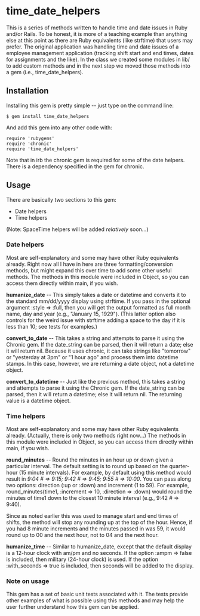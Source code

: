 time_date_helpers
==========
This is a series of methods written to handle time and date issues in Ruby and/or Rails.  To be honest, it is more of a teaching example than anything else at this point as there are Ruby equivalents (like strftime) that users may prefer.  The original application was handling time and date issues of a employee management application (tracking shift start and end times, dates for assignments and the like).  In the class we created some modules in lib/ to add custom methods and in the next step we moved those methods into a gem (i.e., time_date_helpers).

Installation
------------
Installing this gem is pretty simple -- just type on the command line:

```  
$ gem install time_date_helpers 
```

And add this gem into any other code with:

```  
require 'rubygems'
require 'chronic' 
require 'time_date_helpers' 
```
Note that in irb the chronic gem is required for some of the date helpers. There is a dependency specified in the gem for chronic.


Usage
------------
There are basically two sections to this gem:

* Date helpers
* Time helpers

(Note: SpaceTime helpers will be added _relatively_ soon...)


### Date helpers ###

Most are self-explanatory and some may have other Ruby equivalents already. 
Right now all I have in here are three formatting/conversion methods, but might expand this over time to add some other useful methods.  The methods in this module were included in Object, so you can access them directly within main, if you wish.

**humanize_date** -- This simply takes a date or datetime and converts it to the standard mm/dd/yyyy display using strftime.  If you pass in the optional argument :style => :full, then you will get the output formatted as full month name, day and year (e.g., "January 15, 1929"). (This latter option also controls for the weird issue with strftime adding a space to the day if it is less than 10; see tests for examples.)

**convert_to_date** -- This takes a string and attempts to parse it using the Chronic gem.  If the date_string can be parsed, then it will return a date; else it will return nil. Because it uses chronic, it can take strings like "tomorrow" or "yesterday at 3pm" or "1 hour ago" and process them into datetime stamps. In this case, however, we are returning a date object, not a datetime object.

**convert_to_datetime** -- Just like the previous method, this takes a string and attempts to parse it using the Chronic gem.  If the date_string can be parsed, then it will return a datetime; else it will return nil.  The returning value is a datetime object.


### Time helpers ###

Most are self-explanatory and some may have other Ruby equivalents already. 
(Actually, there is only two methods right now...)  The methods in this module were included in Object, so you can access them directly within main, if you wish.

**round_minutes** -- Round the minutes in an hour up or down given a particular interval. The default setting is to round up based on the quarter-hour (15 minute intervals).  For example, by default using this method would result in _9:04 # => 9:15; 9:42 # => 9:45; 9:55 # => 10:00_.  You can pass along two options: direction (:up or :down) and increment (1 to 59).  For example, round_minutes(time1, :increment => 10, :direction => :down) would round the minutes of time1 down to the closest 10 minute interval (e.g., 9:42 # => 9:40).

Since as noted earlier this was used to manage start and end times of shifts, the method will stop any rounding up at the top of the hour.  Hence, if you had 8 minute increments and the minutes passed in was 59, it would round up to 00 and the next hour, not to 04 and the next hour.

**humanize_time** -- Similar to humanize_date, except that the default display is a 12-hour clock with am/pm and no seconds.  If the option :ampm => false is included, then military (24-hour clock) is used.  If the option :with_seconds => true is included, then seconds will be added to the display.


### Note on usage ###

This gem has a set of basic unit tests associated with it.  The tests provide other examples of what is possible using this methods and may help the user further understand how this gem can be applied.
